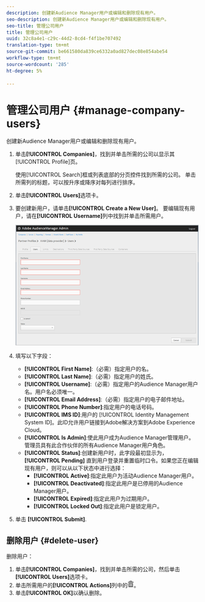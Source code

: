 ```yaml
---
description: 创建新Audience Manager用户或编辑和删除现有用户。
seo-description: 创建新Audience Manager用户或编辑和删除现有用户。
seo-title: 管理公司用户
title: 管理公司用户
uuid: 32c8a4e1-c29c-44d2-8cd4-f4f1be707492
translation-type: tm+mt
source-git-commit: be661580da839ce6332a0ad827dec08e854abe54
workflow-type: tm+mt
source-wordcount: '285'
ht-degree: 5%

---
```



# 管理公司用户 {#manage-company-users}

创建新Audience Manager用户或编辑和删除现有用户。

<!-- t_manage_company_users.xml -->

1. 单击&#x200B;**[!UICONTROL Companies]**，找到并单击所需的公司以显示其[!UICONTROL Profile]页。

   使用[!UICONTROL Search]框或列表底部的分页控件找到所需的公司。 单击所需列的标题，可以按升序或降序对每列进行排序。
1. 单击&#x200B;**[!UICONTROL Users]**&#x200B;选项卡。
1. 要创建新用户，请单击&#x200B;**[!UICONTROL Create a New User]**。 要编辑现有用户，请在&#x200B;**[!UICONTROL Username]**&#x200B;列中找到并单击所需用户。

   ![](assets/users.png)

1. 填写以下字段：

   * **[!UICONTROL First Name]**:（必需）指定用户的名。
   * **[!UICONTROL Last Name]**:（必需）指定用户的姓氏。
   * **[!UICONTROL Username]**:（必需）指定用户的Audience Manager用户名。用户名必须唯一。
   * **[!UICONTROL Email Address]**:（必需）指定用户的电子邮件地址。
   * **[!UICONTROL Phone Number]**:指定用户的电话号码。
   * **[!UICONTROL IMS ID]**:用户的 [!UICONTROL Identity Management System ID]。此ID允许用户链接到Adobe解决方案到Adobe Experience Cloud。
   * **[!UICONTROL Is Admin]**:使此用户成为Audience Manager管理用户。管理员具有此合作伙伴的所有Audience Manager用户角色。
   * **[!UICONTROL Status]**:创建新用户时，此字段最初显示为， **[!UICONTROL Pending]** 直到用户登录并重置临时口令。如果您正在编辑现有用户，则可以从以下状态中进行选择：
      * **[!UICONTROL Active]**:指定此用户为活动Audience Manager用户。
      * **[!UICONTROL Deactivated]**:指定此用户是已停用的Audience Manager用户。
      * **[!UICONTROL Expired]**:指定此用户为过期用户。
      * **[!UICONTROL Locked Out]**:指定此用户是锁定用户。

1. 单击 **[!UICONTROL Submit]**.

## 删除用户 {#delete-user}

删除用户：

1. 单击&#x200B;**[!UICONTROL Companies]**，找到并单击所需的公司，然后单击&#x200B;**[!UICONTROL Users]**&#x200B;选项卡。
1. 单击所需用户的&#x200B;**[!UICONTROL Actions]**&#x200B;列中的![](assets/icon_delete.png)。
1. 单击&#x200B;**[!UICONTROL OK]**&#x200B;以确认删除。